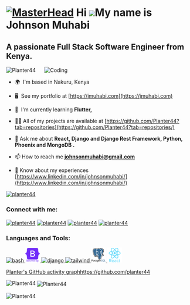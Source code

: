 [![MasterHead](https://developers.giphy.com/branch/master/static/api-512d36c09662682717108a38bbb5c57d.gif)](https://github.com/planter44)
Hi ![](https://user-images.githubusercontent.com/18350557/176309783-0785949b-9127-417c-8b55-ab5a4333674e.gif)My name is Johnson Muhabi 
====================================================================================================================================

A passionate Full Stack Software Engineer from Kenya.
--------------------------------------------                   
<img align= "right" alt= "Coding" width="400" src= "https://cdn.dribbble.com/users/1162077/screenshots/3848914/programmer.gif"/>

<p align="left"> <img src="https://komarev.com/ghpvc/?username=Planter44&label=Profile%20views&color=0e75b6&style=flat" alt="Planter44" /> </p>



- 🌍  I'm based in Nakuru, Kenya
- 🖥️  See my portfolio at [https://jmuhabi.com](https://jmuhabi.com)
  
-  🧠  I'm currently learning **Flutter,**

- 👨‍💻 All of my projects are available at [https://github.com/Planter44?tab=repositories](https://github.com/Planter44?tab=repositories/)

- 💬 Ask me about **React, Django and Django Rest Framework, Python, Phoenix and MongoDB .**

- 📫 How to reach me **johnsonmuhabi@gmail.com**

- 📄 Know about my experiences [https://www.linkedin.com/in/johnsonmuhabi/](https://www.linkedin.com/in/johnsonmuhabi/)



<p align="left"> <a href="https://twitter.com/Planter_44" target="blank"><img src="https://img.shields.io/twitter/follow/Planter44?logo=twitter&style=for-the-badge" alt="planter44" /></a> </p>


<h3 align="left">Connect with me:</h3>
<p align="left">
<a href="https://twitter.com/planter_44" target="blank"><img align="center" src="https://raw.githubusercontent.com/rahuldkjain/github-profile-readme-generator/master/src/images/icons/Social/twitter.svg" alt="planter44" height="30" width="40" /></a>
<a href="https://www.linkedin.com/in/johnsonmuhabi/" target="blank"><img align="center" src="https://raw.githubusercontent.com/rahuldkjain/github-profile-readme-generator/master/src/images/icons/Social/linked-in-alt.svg" alt="planter44" height="30" width="40" /></a>
<a href="https://www.facebook.com/planter.planter.505?mibextid=ZbWKwL" target="blank"><img align="center" src="https://raw.githubusercontent.com/rahuldkjain/github-profile-readme-generator/master/src/images/icons/Social/facebook.svg" alt="planter44" height="30" width="40" /></a>
<a href="https://www.instagram.com/planter444/profilecard/?igsh=MWYxZ2hjY3pncmNqaQ==" target="blank"><img align="center" src="https://raw.githubusercontent.com/rahuldkjain/github-profile-readme-generator/master/src/images/icons/Social/instagram.svg" alt="planter44" height="30" width="40" /></a>
</p>

<h3 align="left">Languages and Tools:</h3>
 </a> <a href="https://www.gnu.org/software/bash/" target="_blank" rel="noreferrer"> <img src="https://www.vectorlogo.zone/logos/gnu_bash/gnu_bash-icon.svg" alt="bash" width="40" height="40"/>
</a> <a href="https://getbootstrap.com" target="_blank" rel="noreferrer"> <img src="https://raw.githubusercontent.com/devicons/devicon/master/icons/bootstrap/bootstrap-plain-wordmark.svg" alt="bootstrap" width="40" height="40"/> 
<a href="https://www.djangoproject.com/" target="_blank" rel="noreferrer"> <img src="https://cdn.worldvectorlogo.com/logos/django.svg" alt="django" width="40" height="40"/>
 <a href="https://tailwindcss.com/" target="_blank" rel="noreferrer"> <img src="https://www.vectorlogo.zone/logos/tailwindcss/tailwindcss-icon.svg" alt="tailwind" width="40" height="40"/> 
 <a href="https://www.postgresql.org" target="_blank" rel="noreferrer"> <img src="https://raw.githubusercontent.com/devicons/devicon/master/icons/postgresql/postgresql-original-wordmark.svg" alt="postgresql" width="40" height="40"/>
 <a href="https://reactjs.org/" target="_blank" rel="noreferrer"> <img src="https://raw.githubusercontent.com/devicons/devicon/master/icons/react/react-original-wordmark.svg" alt="react" width="40" height="40"/> 

[Planter's GitHub activity graph](https://activity-graph.herokuapp.com/graph?username=planter44&&theme=xcode)https://github.com/planter44

<p><img align="left" src="https://github-readme-stats.vercel.app/api/top-langs?username=rishavchanda&show_icons=true&locale=en&layout=compact&theme=tokyonight" alt="Planter44" /></p>

<p>&nbsp;<img align="center" src="https://github-readme-stats.vercel.app/api?username=Planter44&show_icons=true&locale=en&theme=tokyonight" alt="Planter44" /></p>

<p><img align="center" src="https://github-readme-streak-stats.herokuapp.com/?user=Planter44&&theme=tokyonight" alt="Planter44" /></p>
